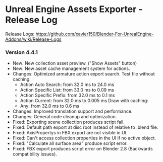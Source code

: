 # Unreal Engine Assets Exporter - Release Log
Release Logs: https://github.com/xavier150/Blender-For-UnrealEngine-Addons/wiki/Release-Logs

### Version 4.4.1
- New: New collection asset preview. ("Show Assets" button)
- New: New asset cache management system for actions.
- Changes: Optimized armature action export search.
    Test file without caching:
    - Action Auto Search: from 32.0 ms to 24.0 ms
    - Action Specific List: from 33.0 ms to 0.09 ms
    - Action Specific Prefix: from 32.0 ms to 0.1 ms
    - Action Current: from 32.0 ms to 0.005 ms
    Draw with caching:
    - Any: from 32.0 ms to 0.6 ms
- Changes: Improved translation support and performance.
- Changes: General code cleanup and optimization.
- Fixed: Exporting scene collection produces script fail.
- Fixed: Default path export at disc root instead of relative to .blend file.
- Fixed: AxisPropertys in FBX export are not visible in UI.
- Fixed: Can't access collection properties in the UI if no active object.
- Fixed: "Calculate all surface area" produce script error.
- Fixed: FBX export produces script error on Blender 2.8 (Backwards compatibility issues).